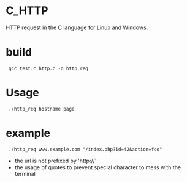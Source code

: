 # C_HTTP

HTTP request in the C language for Linux and Windows. 

# build

```
 gcc test.c http.c -o http_req
```

# Usage

```
 ./http_req hostname page
```

# example

```
 ./http_req www.example.com "/index.php?id=42&action=foo" 
```

* the url is not prefixed by 'http://'
* the usage of quotes to prevent special character to mess with the terminal
